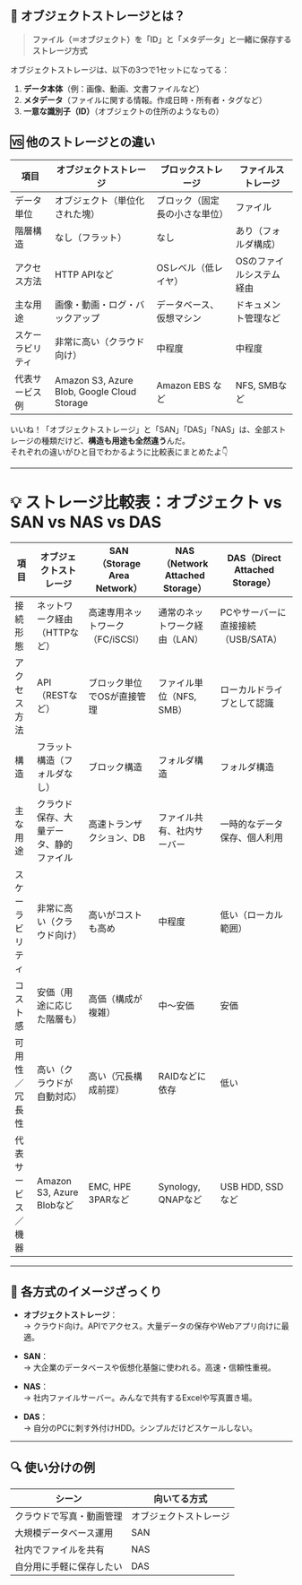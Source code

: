 ## 🧱 オブジェクトストレージとは？

> **ファイル（＝オブジェクト）を「ID」と「メタデータ」と一緒に保存するストレージ方式**

オブジェクトストレージは、以下の3つで1セットになってる：

1. **データ本体**（例：画像、動画、文書ファイルなど）
2. **メタデータ**（ファイルに関する情報。作成日時・所有者・タグなど）
3. **一意な識別子（ID）**（オブジェクトの住所のようなもの）


## 🆚 他のストレージとの違い

| 項目                 | オブジェクトストレージ       | ブロックストレージ         | ファイルストレージ           |
|----------------------|------------------------------|----------------------------|------------------------------|
| データ単位           | オブジェクト（単位化された塊）| ブロック（固定長の小さな単位）| ファイル                     |
| 階層構造             | なし（フラット）             | なし                        | あり（フォルダ構成）         |
| アクセス方法         | HTTP APIなど                 | OSレベル（低レイヤ）       | OSのファイルシステム経由     |
| 主な用途             | 画像・動画・ログ・バックアップ| データベース、仮想マシン     | ドキュメント管理など         |
| スケーラビリティ     | 非常に高い（クラウド向け）   | 中程度                     | 中程度                       |
| 代表サービス例       | Amazon S3, Azure Blob, Google Cloud Storage | Amazon EBS など | NFS, SMBなど                 |

いいね！「オブジェクトストレージ」と「SAN」「DAS」「NAS」は、全部ストレージの種類だけど、**構造も用途も全然違う**んだ。  
それぞれの違いがひと目でわかるように比較表にまとめたよ👇

---

# 💡 ストレージ比較表：オブジェクト vs SAN vs NAS vs DAS

| 項目                 | **オブジェクトストレージ**       | **SAN**（Storage Area Network） | **NAS**（Network Attached Storage） | **DAS**（Direct Attached Storage） |
|----------------------|-------------------------------|----------------------------------|--------------------------------------|--------------------------------------|
| 接続形態             | ネットワーク経由（HTTPなど）   | 高速専用ネットワーク（FC/iSCSI）| 通常のネットワーク経由（LAN）       | PCやサーバーに直接接続（USB/SATA） |
| アクセス方法         | API（RESTなど）               | ブロック単位でOSが直接管理       | ファイル単位（NFS, SMB）            | ローカルドライブとして認識         |
| 構造                 | フラット構造（フォルダなし）   | ブロック構造                    | フォルダ構造                        | フォルダ構造                        |
| 主な用途             | クラウド保存、大量データ、静的ファイル | 高速トランザクション、DB        | ファイル共有、社内サーバー          | 一時的なデータ保存、個人利用        |
| スケーラビリティ     | 非常に高い（クラウド向け）     | 高いがコストも高め               | 中程度                               | 低い（ローカル範囲）               |
| コスト感             | 安価（用途に応じた階層も）     | 高価（構成が複雑）               | 中〜安価                             | 安価                                 |
| 可用性／冗長性       | 高い（クラウドが自動対応）     | 高い（冗長構成前提）             | RAIDなどに依存                      | 低い                                 |
| 代表サービス／機器   | Amazon S3, Azure Blobなど     | EMC, HPE 3PARなど               | Synology, QNAPなど                  | USB HDD, SSDなど                    |

---

## 📌 各方式のイメージざっくり

- **オブジェクトストレージ**：  
  → クラウド向け。APIでアクセス。大量データの保存やWebアプリ向けに最適。

- **SAN**：  
  → 大企業のデータベースや仮想化基盤に使われる。高速・信頼性重視。

- **NAS**：  
  → 社内ファイルサーバー。みんなで共有するExcelや写真置き場。

- **DAS**：  
  → 自分のPCに刺す外付けHDD。シンプルだけどスケールしない。

---

## 🔍 使い分けの例
| シーン                     | 向いてる方式             |
|--------------------------|--------------------------|
| クラウドで写真・動画管理 | オブジェクトストレージ   |
| 大規模データベース運用   | SAN                      |
| 社内でファイルを共有      | NAS                      |
| 自分用に手軽に保存したい  | DAS                      |
